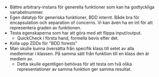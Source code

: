 - Bättre arbitrary-instans för generella funktioner som kan ha godtyckliga variabelnummer.
- Egen datatyp för generiska funktioner, BDD internt. Både bra för encapsulation och separation of concerns. Vi kan även ha en int för att representera graden av funktionen.
- Testa egenskaperna som har att göra med att flippa input/output.
	- QuickCheck i första hand, formella bevis efter det.
- Kolla upp ZDDs för "BDD forests"
- Man skulle kunna översätta från specifik klass till setet av alla medlemmar i klassen. På samma sätt från funktion till en klass den är medlem av.
	- Detta skulle egentligen behövas för att testa om två olika representationer av samma funktion ger samma resultat.